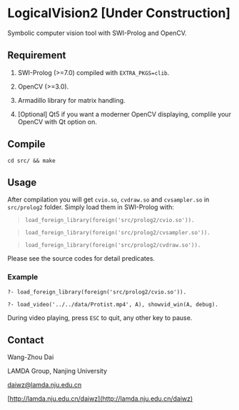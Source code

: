 # LogicalVision2 [Under Construction] #

Symbolic computer vision tool with SWI-Prolog and OpenCV.

## Requirement ##

1. SWI-Prolog (>=7.0) compiled with `EXTRA_PKGS=clib`.

2. OpenCV (>=3.0).

3. Armadillo library for matrix handling.

4. [Optional] Qt5 if you want a moderner OpenCV displaying, complile your OpenCV with Qt option on.

## Compile ##

`cd src/ && make`

## Usage ##

After compilation you will get `cvio.so`, `cvdraw.so` and `cvsampler.so` in `src/prolog2` folder. Simply load them in SWI-Prolog with:

> `load_foreign_library(foreign('src/prolog2/cvio.so')).`

> `load_foreign_library(foreign('src/prolog2/cvsampler.so')).`

> `load_foreign_library(foreign('src/prolog2/cvdraw.so')).`

Please see the source codes for detail predicates.

### Example ###

`?- load_foreign_library(foreign('src/prolog2/cvio.so')).`

`?- load_video('../../data/Protist.mp4', A), showvid_win(A, debug).`

During video playing, press `ESC` to quit, any other key to pause.

## Contact ##

Wang-Zhou Dai

LAMDA Group, Nanjing University

[daiwz@lamda.nju.edu.cn](mailto:daiwz@lamda.nju.edu.cn)

[http://lamda.nju.edu.cn/daiwz](http://lamda.nju.edu.cn/daiwz)

